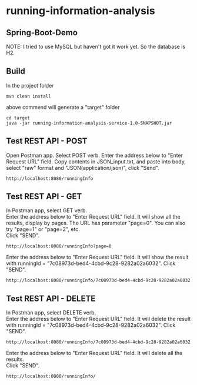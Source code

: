 # running-information-analysis
## Spring-Boot-Demo

NOTE: I tried to use MySQL but haven't got it work yet. So the database is H2.

## Build
In the project folder
```
mvn clean install
```

above commend will generate a "target" folder
```
cd target
java -jar running-information-analysis-service-1.0-SNAPSHOT.jar
```

## Test REST API - POST
Open Postman app. Select POST verb. Enter the address below to "Enter Request URL" field. Copy contents in JSON_input.txt, and paste into body, select "raw" format and "JSON(application/json)", click "Send".
```
http://localhost:8080/runningInfo
```

## Test REST API - GET 
In Postman app, select GET verb. <br/>
Enter the address below to "Enter Request URL" field. It will show all the results, display by pages. The URL has parameter "page=0". You can also try "page=1" or "page=2", etc. <br/>
Click "SEND".<br/>
```
http://localhost:8080/runningInfo?page=0
```
Enter the address below to "Enter Request URL" field. It will show the result with runningId = "7c08973d-bed4-4cbd-9c28-9282a02a6032". Click "SEND".<br/>
```
http://localhost:8080/runningInfo/7c08973d-bed4-4cbd-9c28-9282a02a6032
```

## Test REST API - DELETE<br/>
In Postman app, select DELETE verb. <br/>
Enter the address below to "Enter Request URL" field. It will delete the result with runningId = "7c08973d-bed4-4cbd-9c28-9282a02a6032".
Click "SEND".<br/>
```
http://localhost:8080/runningInfo/7c08973d-bed4-4cbd-9c28-9282a02a6032
```
Enter the address below to "Enter Request URL" field. It will delete all the results.<br/>
Click "SEND".<br/>
```
http://localhost:8080/runningInfo/
```

